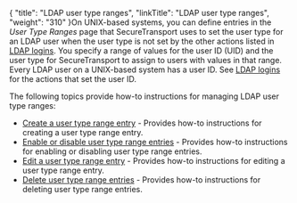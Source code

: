 {
    "title": "LDAP user type ranges",
    "linkTitle": "LDAP user type ranges",
    "weight": "310"
}On UNIX-based systems, you can define entries in the *User Type Ranges* page that <span class="mc-variable axway_variables.Component_Short_Name variable">SecureTransport</span> uses to set the user type for an LDAP user when the user type is not set by the other actions listed in <a href="../c_st_ldap_logins#LDAP" class="MCXref xref">LDAP logins</a>. You specify a range of values for the user ID (UID) and the user type for <span class="mc-variable axway_variables.Component_Short_Name variable">SecureTransport</span> to assign to users with values in that range. Every LDAP user on a UNIX-based system has a user ID. See <a href="../c_st_ldap_logins#LDAP" class="MCXref xref">LDAP logins</a> for the actions that set the user ID.

The following topics provide how-to instructions for managing LDAP user type ranges:

-   <a href="t_st_create_user_type_range_entry" class="MCXref xref">Create a user type range entry</a> - Provides how-to instructions for creating a user type range entry.
-   <a href="t_st_enable_disable_user_type_range_entries" class="MCXref xref">Enable or disable user type range entries</a> - Provides how-to instructions for enabling or disabling user type range entries.
-   <a href="t_st_edit_user_type_range_entry" class="MCXref xref">Edit a user type range entry</a> - Provides how-to instructions for editing a user type range entry.
-   <a href="t_st_delete_user_type_range_entries" class="MCXref xref">Delete user type range entries</a> - Provides how-to instructions for deleting user type range entries.
